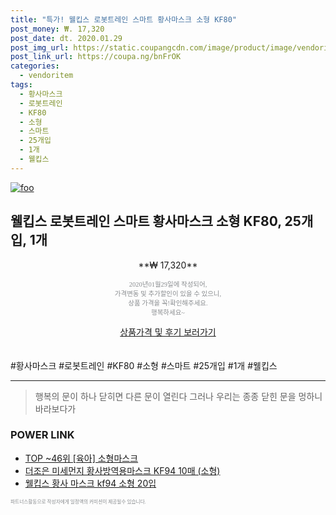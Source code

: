 ```yaml
--- 
title: "특가! 웰킵스 로봇트레인 스마트 황사마스크 소형 KF80" 
post_money: ₩. 17,320 
post_date: dt. 2020.01.29 
post_img_url: https://static.coupangcdn.com/image/product/image/vendoritem/2019/03/27/4547301747/90acd581-60b2-4e01-87e3-99baa804da77.jpg 
post_link_url: https://coupa.ng/bnFrOK 
categories: 
  - vendoritem 
tags: 
  - 황사마스크 
  - 로봇트레인 
  - KF80 
  - 소형 
  - 스마트 
  - 25개입 
  - 1개 
  - 웰킵스 
--- 
```

[![foo](https://static.coupangcdn.com/image/product/image/vendoritem/2019/03/27/4547301747/90acd581-60b2-4e01-87e3-99baa804da77.jpg)](https://coupa.ng/bnFrOK) 

## 웰킵스 로봇트레인 스마트 황사마스크 소형 KF80, 25개입, 1개 
<p style="text-align: center;">**₩ 17,320**</p> 
<p style="text-align: center;"><span style="color: #898c8f; font-family: Georgia,Times,serif; font-size: 0.75em;">2020년01월29일에 작성되어, <br>가격변동 및 추가할인이 있을 수 있으니,<br> 상품 가격을 꼭!확인해주세요.<br>행복하세요~</span> 
</p>	 
<div markdown="0" style="text-align: center;"><a href="https://coupa.ng/bnFrOK" class="btn btn--success">상품가격 및 후기 보러가기</a></div> 
<br><br> 
  #황사마스크 #로봇트레인 #KF80 #소형 #스마트 #25개입 #1개 #웰킵스 
<hr> 

> 행복의 문이 하나 닫히면 다른 문이 열린다 그러나 우리는 종종 닫힌 문을 멍하니 바라보다가 


### POWER LINK

* <a href="https://blog.naver.com/an0733/221788712891" target="_blank"> TOP ~46위 [육아] 소형마스크</a>
* <a href="https://blog.naver.com/fasyy4321/221789233797" target="_blank">더조은 미세먼지 황사방역용마스크 KF94 10매 (소형)</a>
* <a href="https://blog.naver.com/fasyy4321/221787347824" target="_blank">웰킵스 황사 마스크 kf94 소형 20입</a>

<span style="color: #898c8f; font-family: Georgia,Times,serif; font-size: 0.55em;">파트너스활동으로 작성자에게 일정액의 커미션이 제공될수 있습니다.</span> 
